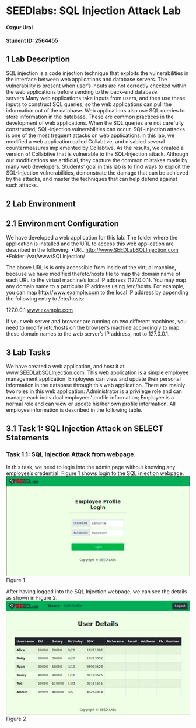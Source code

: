 # SEEDlabs: SQL Injection Attack Lab

#### Ozgur Ural
#### Student ID: 2564455

## 1 Lab Description

SQL injection is a code injection technique that exploits the vulnerabilities in the interface between web applications and database servers. The vulnerability is present when user’s inputs are not correctly checked within the web applications before sending to the back-end database servers.Many web applications take inputs from users, and then use these inputs to construct SQL queries, so the web applications can pull the information out of the database. Web applications also use SQL queries to store information in the database. These are common practices in the development of web applications. When the SQL queries are not carefully constructed, SQL-injection vulnerabilities can occur. SQL-injection attacks is one of the most frequent attacks on web applications.In this lab, we modified a web application called Collabtive, and disabled several countermeasures implemented by Collabtive. As the results, we created a version of Collabtive that is vulnerable to the SQL-Injection attack. Although our modifications are artificial, they capture the common mistakes made  by  many  web  developers.  Students’  goal  in  this  lab  is  to  find  ways  to  exploit  the  SQL-Injection vulnerabilities, demonstrate the damage that can be achieved by the attacks, and master the techniques that can help defend against such attacks.

##  2 Lab Environment

## 2.1 Environment Configuration
We have developed a web application for this lab. The folder where the application is installed and the URL to access this web application are described in the following:
•URL:http://www.SEEDLabSQLInjection.com
•Folder: /var/www/SQLInjection/

The above URL is is only accessible from inside of the virtual machine, because we have modified the/etc/hosts file to map the domain name of each URL to the virtual machine’s local IP address (127.0.0.1). You  may  map  any  domain  name  to  a  particular  IP  address  using  /etc/hosts.  For  example,  you  can  map http://www.example.com to the local IP address by appending the following entry to /etc/hosts:

127.0.0.1 www.example.com

If your web server and browser are running on two different machines, you need to modify /etc/hosts on the browser’s machine accordingly to map these domain names to the web server’s IP address, not to 127.0.0.1.

## 3 Lab Tasks
We have created a web application, and host it at www.SEEDLabSQLInjection.com. This web application is a simple employee management application. Employees can view and update their personal information in the database through this web application. There are mainly two roles in this web application: Administrator is a privilege role and can manage each individual employees’ profile information; Employee is a normal role and can view or update his/her own profile information. All employee information is described in the following table.

## 3.1 Task 1: SQL Injection Attack on SELECT Statements
### Task 1.1: SQL Injection Attack from webpage. 
In this task, we need to login into the admin page without knowing any employee’s credential. Figure 1 shows
login to the SQL injection webpage.
![1](./lab3-screenshots/1.png)
Figure 1 

After having logged into the SQL Injection webpage, we can see the details as shown in Figure 2.
![2](./lab3-screenshots/2.png)
Figure 2 
